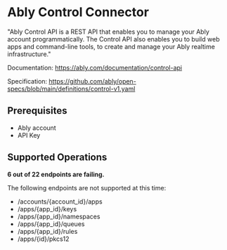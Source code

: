 # Ably Control Connector
"Ably Control API is a REST API that enables you to manage your Ably account programmatically. The Control API also enables you to build web apps and command-line tools, to create and manage your Ably realtime infrastructure."

Documentation: https://ably.com/documentation/control-api

Specification: https://github.com/ably/open-specs/blob/main/definitions/control-v1.yaml

## Prerequisites

+ Ably account
+ API Key

## Supported Operations

**6 out of 22 endpoints are failing.**

The following endpoints are not supported at this time:
* /accounts/{account_id}/apps
* /apps/{app_id}/keys
* /apps/{app_id}/namespaces
* /apps/{app_id}/queues
* /apps/{app_id}/rules
* /apps/{id}/pkcs12
